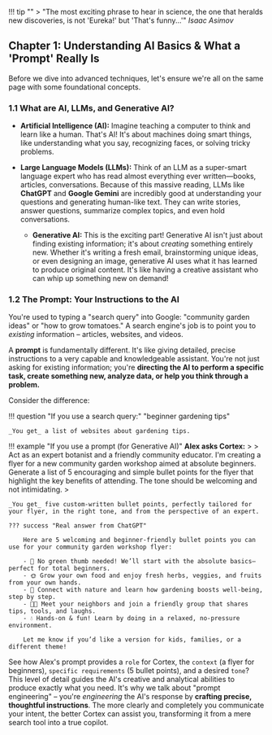 !!! tip ""
    > "The most exciting phrase to hear in science, the one that heralds new discoveries, is not 'Eureka!' but 'That's funny...'" _Isaac Asimov_

## Chapter 1: Understanding AI Basics & What a 'Prompt' Really Is

Before we dive into advanced techniques, let's ensure we're all on the same page with some foundational concepts.

### 1.1 What are AI, LLMs, and Generative AI?

- **Artificial Intelligence (AI):** Imagine teaching a computer to think and learn like a human. That's AI! It's about machines doing smart things, like understanding what you say, recognizing faces, or solving tricky problems.

- **Large Language Models (LLMs):** Think of an LLM as a super-smart language expert who has read almost everything ever written—books, articles, conversations. Because of this massive reading, LLMs like **ChatGPT** and **Google Gemini** are incredibly good at understanding your questions and generating human-like text. They can write stories, answer questions, summarize complex topics, and even hold conversations.

  - **Generative AI:** This is the exciting part! Generative AI isn't just about finding existing information; it's about _creating_ something entirely new. Whether it's writing a fresh email, brainstorming unique ideas, or even designing an image, generative AI uses what it has learned to produce original content. It's like having a creative assistant who can whip up something new on demand!

### 1.2 The Prompt: Your Instructions to the AI

You're used to typing a "search query" into Google: "community garden ideas" or "how to grow tomatoes." A search engine's job is to point you to _existing_ information – articles, websites, and videos.

A **prompt** is fundamentally different. It's like giving detailed, precise instructions to a very capable and knowledgeable assistant. You're not just asking for existing information; you're **directing the AI to perform a specific task, create something new, analyze data, or help you think through a problem.**

Consider the difference:

!!! question "If you use a search query:"
    "beginner gardening tips"

    _You get_ a list of websites about gardening tips.

!!! example "If you use a prompt (for Generative AI)"
    **Alex asks Cortex:**
    >
    > Act as an expert botanist and a friendly community educator. I'm creating a flyer for a new community garden workshop aimed at absolute beginners. Generate a list of 5 encouraging and simple bullet points for the flyer that highlight the key benefits of attending. The tone should be welcoming and not intimidating.
    >

    _You get_ five custom-written bullet points, perfectly tailored for your flyer, in the right tone, and from the perspective of an expert.

    ??? success "Real answer from ChatGPT"

        Here are 5 welcoming and beginner-friendly bullet points you can use for your community garden workshop flyer:

        - 🌱 No green thumb needed! We’ll start with the absolute basics—perfect for total beginners.
        - 🌞 Grow your own food and enjoy fresh herbs, veggies, and fruits from your own hands.
        - 🌼 Connect with nature and learn how gardening boosts well-being, step by step.
        - 👩‍🌾 Meet your neighbors and join a friendly group that shares tips, tools, and laughs.
        - 💧 Hands-on & fun! Learn by doing in a relaxed, no-pressure environment.

        Let me know if you’d like a version for kids, families, or a different theme!

See how Alex's prompt provides a `role` for Cortex, the `context` (a flyer for beginners), `specific requirements` (5 bullet points), and a desired `tone`? This level of detail guides the AI's creative and analytical abilities to produce exactly what you need. It's why we talk about "prompt engineering" – you're _engineering_ the AI's response by **crafting precise, thoughtful instructions**. The more clearly and completely you communicate your intent, the better Cortex can assist you, transforming it from a mere search tool into a true copilot.
